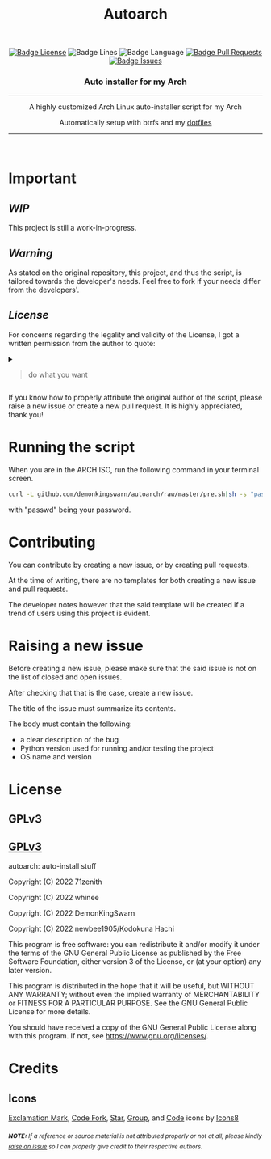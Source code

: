 <div align = center>

<h1>Autoarch</h1>

<br>

[![Badge License]][License] 
![Badge Lines] 
![Badge Language] 
[![Badge Pull Requests]][Pull Requests] 
[![Badge Issues]][Issues] 

<h3>Auto installer for my Arch</h3>

---

A highly customized Arch Linux auto-installer script for my Arch

Automatically setup with btrfs and my [dotfiles](https://github.com/newbee1905/dotfiles)

---

<br>

</div>

# Important

## *WIP*

This project is still a work-in-progress.

## *Warning*

As stated on the original repository, this project, and thus the script, is tailored towards the developer's needs. Feel free to fork if your needs differ from the developers'.

## *License*

For concerns regarding the legality and validity of the License, I got a written permission from the author to quote:

<details>
<summary><blockquote cite="https://discord.com/channels/931186431215435807/942523450927493121/943511320135860335">do what you want</blockquote></summary>

<img src="assets/evidence.png" style="display: block; margin: auto;">

</details>

If you know how to properly attribute the original author of the script, please raise a new issue or create a new pull request. It is highly appreciated, thank you!

# Running the script

When you are in the ARCH ISO, run the following command in your terminal screen.


```sh
curl -L github.com/demonkingswarn/autoarch/raw/master/pre.sh|sh -s "passwd"
```
with "passwd" being your password.

</details>

# Contributing

You can contribute by creating a new issue, or by creating pull requests.

At the time of writing, there are no templates for both creating a new issue and pull requests.

The developer notes however that the said template will be created if a trend of users using this project is evident.

# Raising a new issue

Before creating a new issue, please make sure that the said issue is not on the list of closed and open issues.

After checking that that is the case, create a new issue.

The title of the issue must summarize its contents.

The body must contain the following:

- a clear description of the bug
- Python version used for running and/or testing the project
- OS name and version

# License

## GPLv3

## <a target="_blank" href="https://choosealicense.com/licenses/gpl-3.0/">GPLv3</a>

autoarch: auto-install stuff

Copyright (C) 2022 71zenith

Copyright (C) 2022 whinee

Copyright (C) 2022 DemonKingSwarn

Copyright (C) 2022 newbee1905/Kodokuna Hachi

This program is free software: you can redistribute it and/or modify
it under the terms of the GNU General Public License as published by
the Free Software Foundation, either version 3 of the License, or
(at your option) any later version.

This program is distributed in the hope that it will be useful,
but WITHOUT ANY WARRANTY; without even the implied warranty of
MERCHANTABILITY or FITNESS FOR A PARTICULAR PURPOSE.  See the
GNU General Public License for more details.

You should have received a copy of the GNU General Public License
along with this program.  If not, see <https://www.gnu.org/licenses/>.

# **Credits**

## Icons

<a target="_blank" href="https://icons8.com/icon/102502/exclamation-mark">Exclamation Mark</a>, <a target="_blank" href="https://icons8.com/icon/33294/code-fork">Code Fork</a>, <a target="_blank" href="https://icons8.com/icon/85185/star">Star</a>, <a target="_blank" href="https://icons8.com/icon/34095/group">Group</a>, and <a target="_blank" href="https://icons8.com/icon/87276/code">Code</a> icons by <a target="_blank" href="https://icons8.com">Icons8</a>

<sub>
    <i>
        <b>NOTE:</b> If a reference or source material is not attributed properly or not at all, please kindly <a target="_blank" href="https://github.com/whinee/autoarch/issues/new">raise an issue</a> so I can properly give credit to their respective authors.
    </i>
</sub>

<!----------------------------------------------------------------------------->

[Pull Requests]: https://github.com/newbee1905/autoarch/pulls
[Issues]: https://github.com/newbee1905/autoarch/issues
[License]: https://choosealicense.com/licenses/gpl-3.0/

<!----------------------------------{ Badges }--------------------------------->

[Badge Issues]: https://img.shields.io/github/issues/newbee1905/autoarch
[Badge Pull Requests]: https://img.shields.io/github/issues-pr/newbee1905/autoarch
[Badge Language]: https://img.shields.io/github/languages/top/newbee1905/autoarch
[Badge License]: https://img.shields.io/github/license/newbee1905/autoarch
[Badge Lines]: https://img.shields.io/tokei/lines/github/newbee1905/autoarch
